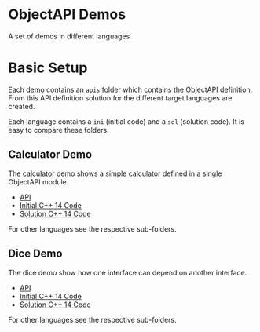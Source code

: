 # ObjectAPI Demos

A set of demos in different languages

# Basic Setup

Each demo contains an `apis` folder which contains the ObjectAPI definition. From this API definition solution for the different target languages are created.

Each language contains a `ini` (initial code) and a `sol` (solution code). It is easy to compare these folders.


## Calculator Demo

The calculator demo shows a simple calculator defined in a single ObjectAPI module.

* [API](calc/apis/calculator.oapi.yaml)
* [Initial C++ 14 Code](calc/cpp14/ini/)
* [Solution C++ 14 Code](calc/cpp14/sol)

For other languages see the respective sub-folders.

## Dice Demo

The dice demo show how one interface can depend on another interface.

* [API](dice/apis/calculator.oapi.yaml)
* [Initial C++ 14 Code](dice/cpp14/ini/)
* [Solution C++ 14 Code](dice/cpp14/sol)

For other languages see the respective sub-folders.

